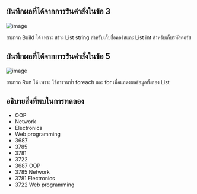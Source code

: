 ## บันทึกผลที่ได้จากการรันคำสั่งในข้อ 3

![image](https://github.com/Phetteepop/03376836-OOP-2566-Lab-14/assets/144197367/6879b36a-066c-43d8-b893-c36ccd83f920)


สามารถ Build ได้ เพราะ สร้าง List string สำหรับเก็บชื่อคอร์สและ List int สำหรับเก็บรหัสคอร์ส 

## บันทึกผลที่ได้จากการรันคำสั่งในข้อ 5

![image](https://github.com/Phetteepop/03376836-OOP-2566-Lab-14/assets/144197367/9f0d34b9-7bd7-4f23-900f-322e96e5d43d)


สามารถ Run ได้ เพราะ ใช้การวนซ้ำ foreach และ for เพื่อแสดงผลข้อมูลทั้งสอง List

## อธิบายสิ่งที่พบในการทดลอง

- OOP
- Network
- Electronics
- Web programming
- 3687
- 3785
- 3781
- 3722
- 3687 OOP
- 3785 Network
- 3781 Electronics
- 3722 Web programming
